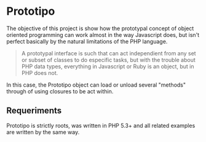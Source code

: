 Prototipo
=========

The objective of this project is show how
the prototypal concept of object oriented programming
can work almost in the way Javascript does, but isn't perfect basically
by the natural limitations of the PHP language.

> A prototypal interface is such that can act independient
> from any set or subset of classes to do especific tasks, but
> with the trouble about PHP data types, everything in Javascript or
> Ruby is an object, but in PHP does not.

In this case, the Prototipo object can load or unload several "methods"
through of using closures to be act within.

Requeriments
------------

Prototipo is strictly roots, was written in PHP 5.3+ and all
related examples are written by the same way.
